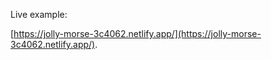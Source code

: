 Live example: 

[https://jolly-morse-3c4062.netlify.app/](https://jolly-morse-3c4062.netlify.app/).
